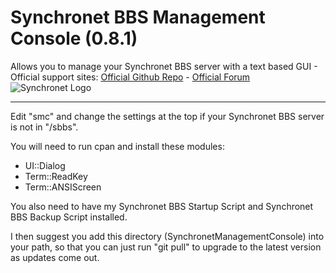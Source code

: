 # Synchronet BBS Management Console (0.8.1)
Allows you to manage your Synchronet BBS server with a text based GUI - 
Official support sites: [Official Github Repo](https://github.com/fstltna/SynchronetManagementConsole) - [Official Forum](https://synchronetbbs.org/index.php/forum/synchronet-management-console)
![Synchronet Logo](https://SynchronetBBS.org/SynchronetLogo.png)

---

Edit "smc" and change the settings at the top if your Synchronet BBS server is not in "/sbbs".

You will need to run cpan and install these modules:

- UI::Dialog
- Term::ReadKey
- Term::ANSIScreen

You also need to have my Synchronet BBS Startup Script and Synchronet BBS Backup Script installed.

I then suggest you add this directory (SynchronetManagementConsole) into your path, so that you can just run "git pull" to upgrade to the latest version as updates come out.

